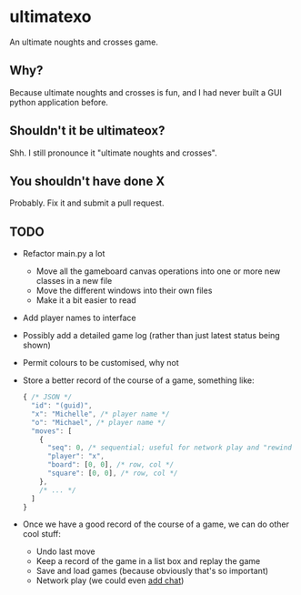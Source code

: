 # ultimatexo
An ultimate noughts and crosses game.

## Why?
Because ultimate noughts and crosses is fun, and I had never built a GUI
python application before.

## Shouldn't it be ultimateox?
Shh. I still pronounce it "ultimate noughts and crosses".

## You shouldn't have done X
Probably. Fix it and submit a pull request.

## TODO
* Refactor main.py a lot
  * Move all the gameboard canvas operations into one or more new classes in a new file
  * Move the different windows into their own files
  * Make it a bit easier to read

* Add player names to interface

* Possibly add a detailed game log (rather than just latest status being shown)

* Permit colours to be customised, why not

* Store a better record of the course of a game, something like:
  
  ```JavaScript
  { /* JSON */
    "id": "(guid)",
    "x": "Michelle", /* player name */
    "o": "Michael", /* player name */
    "moves": [
      {
        "seq": 0, /* sequential; useful for network play and "rewind to X" */
        "player": "x",
        "board": [0, 0], /* row, col */
        "square": [0, 0], /* row, col */
      },
      /* ... */
    ]
  }
  ```
  
* Once we have a good record of the course of a game, we can do other cool stuff:
  * Undo last move
  * Keep a record of the game in a list box and replay the game
  * Save and load games (because obviously that's so important)
  * Network play (we could even [add chat](https://www.gnu.org/software/emacs/))
